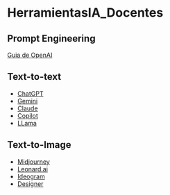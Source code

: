 # HerramientasIA_Docentes

## Prompt Engineering
[Guia de OpenAI](https://platform.openai.com/docs/guides/prompt-engineering)

## Text-to-text
* [ChatGPT]()
* [Gemini]()
* [Claude]()
* [Copilot]()
* [LLama]()
  
## Text-to-Image
* [Midjourney]()
* [Leonard.ai]()
* [Ideogram](https://docs.ideogram.ai/using-ideogram/getting-started/the-basics-step-by-step)
* [Designer]()
